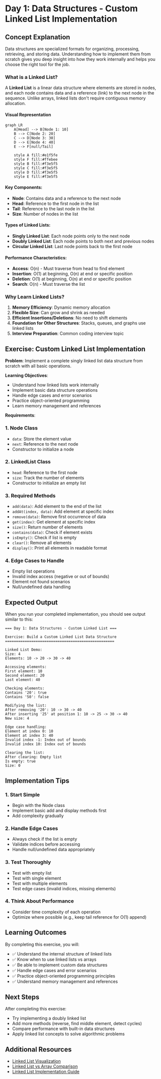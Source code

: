 # Day 1: Data Structures - Custom Linked List Implementation

## Concept Explanation

Data structures are specialized formats for organizing, processing, retrieving, and storing data. Understanding how to implement them from scratch gives you deep insight into how they work internally and helps you choose the right tool for the job.

### What is a Linked List?

A **Linked List** is a linear data structure where elements are stored in nodes, and each node contains data and a reference (link) to the next node in the sequence. Unlike arrays, linked lists don't require contiguous memory allocation.

#### Visual Representation

```mermaid
graph LR
    A[Head] --> B[Node 1: 10]
    B --> C[Node 2: 20]
    C --> D[Node 3: 30]
    D --> E[Node 4: 40]
    E --> F[null/Tail]
    
    style A fill:#e1f5fe
    style F fill:#ffebee
    style B fill:#f3e5f5
    style C fill:#f3e5f5
    style D fill:#f3e5f5
    style E fill:#f3e5f5
```

#### Key Components:
- **Node**: Contains data and a reference to the next node
- **Head**: Reference to the first node in the list
- **Tail**: Reference to the last node in the list
- **Size**: Number of nodes in the list

#### Types of Linked Lists:
- **Singly Linked List**: Each node points only to the next node
- **Doubly Linked List**: Each node points to both next and previous nodes
- **Circular Linked List**: Last node points back to the first node

#### Performance Characteristics:
- **Access**: O(n) - Must traverse from head to find element
- **Insertion**: O(1) at beginning, O(n) at end or specific position
- **Deletion**: O(1) at beginning, O(n) at end or specific position
- **Search**: O(n) - Must traverse the list

### Why Learn Linked Lists?

1. **Memory Efficiency**: Dynamic memory allocation
2. **Flexible Size**: Can grow and shrink as needed
3. **Efficient Insertions/Deletions**: No need to shift elements
4. **Foundation for Other Structures**: Stacks, queues, and graphs use linked lists
5. **Interview Preparation**: Common coding interview topic

## Exercise: Custom Linked List Implementation

**Problem**: Implement a complete singly linked list data structure from scratch with all basic operations.

**Learning Objectives**:
- Understand how linked lists work internally
- Implement basic data structure operations
- Handle edge cases and error scenarios
- Practice object-oriented programming
- Learn memory management and references

**Requirements**:

### 1. Node Class
- `data`: Store the element value
- `next`: Reference to the next node
- Constructor to initialize a node

### 2. LinkedList Class
- `head`: Reference to the first node
- `size`: Track the number of elements
- Constructor to initialize an empty list

### 3. Required Methods
- `add(data)`: Add element to the end of the list
- `addAt(index, data)`: Add element at specific index
- `remove(data)`: Remove first occurrence of data
- `get(index)`: Get element at specific index
- `size()`: Return number of elements
- `contains(data)`: Check if element exists
- `isEmpty()`: Check if list is empty
- `clear()`: Remove all elements
- `display()`: Print all elements in readable format

### 4. Edge Cases to Handle
- Empty list operations
- Invalid index access (negative or out of bounds)
- Element not found scenarios
- Null/undefined data handling

## Expected Output

When you run your completed implementation, you should see output similar to this:

```
=== Day 1: Data Structures - Custom Linked List ===

Exercise: Build a Custom Linked List Data Structure
==================================================

Linked List Demo:
Size: 4
Elements: 10 -> 20 -> 30 -> 40

Accessing elements:
First element: 10
Second element: 20
Last element: 40

Checking elements:
Contains '20': true
Contains '50': false

Modifying the list:
After removing '20': 10 -> 30 -> 40
After inserting '25' at position 1: 10 -> 25 -> 30 -> 40
New size: 4

Edge case handling:
Element at index 0: 10
Element at index 3: 40
Invalid index -1: Index out of bounds
Invalid index 10: Index out of bounds

Clearing the list:
After clearing: Empty list
Is empty: true
Size: 0
```

## Implementation Tips

### 1. Start Simple
- Begin with the Node class
- Implement basic add and display methods first
- Add complexity gradually

### 2. Handle Edge Cases
- Always check if the list is empty
- Validate indices before accessing
- Handle null/undefined data appropriately

### 3. Test Thoroughly
- Test with empty list
- Test with single element
- Test with multiple elements
- Test edge cases (invalid indices, missing elements)

### 4. Think About Performance
- Consider time complexity of each operation
- Optimize where possible (e.g., keep tail reference for O(1) append)

## Learning Outcomes

By completing this exercise, you will:
- ✅ Understand the internal structure of linked lists
- ✅ Know when to use linked lists vs arrays
- ✅ Be able to implement custom data structures
- ✅ Handle edge cases and error scenarios
- ✅ Practice object-oriented programming principles
- ✅ Understand memory management and references

## Next Steps

After completing this exercise:
- Try implementing a doubly linked list
- Add more methods (reverse, find middle element, detect cycles)
- Compare performance with built-in data structures
- Apply linked list concepts to solve algorithmic problems

## Additional Resources

- [Linked List Visualization](https://visualgo.net/en/list)
- [Linked List vs Array Comparison](https://www.geeksforgeeks.org/linked-list-vs-array/)
- [Linked List Implementation Guide](https://www.geeksforgeeks.org/implementing-a-linked-list-in-java-using-class/)

